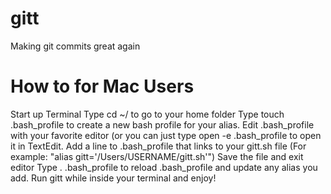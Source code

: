 # gitt
Making git commits great again

# How to for Mac Users
Start up Terminal
Type cd ~/ to go to your home folder
Type touch .bash_profile to create a new bash profile for your alias.
Edit .bash_profile with your favorite editor (or you can just type open -e .bash_profile to open it in TextEdit.
Add a line to .bash_profile that links to your gitt.sh file (For example: "alias gitt='/Users/USERNAME/gitt.sh'")
Save the file and exit editor 
Type . .bash_profile to reload .bash_profile and update any alias you add.
Run gitt while inside your terminal and enjoy! 
